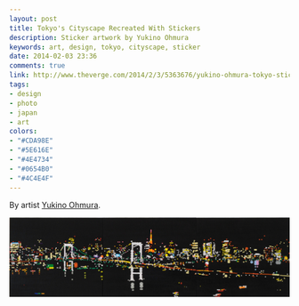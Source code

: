 ```yaml
---
layout: post
title: Tokyo's Cityscape Recreated With Stickers
description: Sticker artwork by Yukino Ohmura
keywords: art, design, tokyo, cityscape, sticker
date: 2014-02-03 23:36
comments: true
link: http://www.theverge.com/2014/2/3/5363676/yukino-ohmura-tokyo-sticker-artwork
tags:
- design
- photo
- japan
- art
colors:
- "#CDA98E"
- "#5E616E"
- "#4E4734"
- "#0654B0"
- "#4C4E4F"
---
```


By artist [Yukino Ohmura](http://yukinoart.wix.com/home#!__news).

![Rainbow Bridge](/assets/images/tokyo-sticker.jpg)
